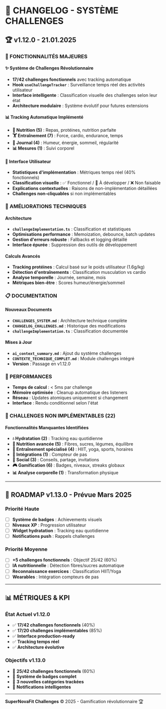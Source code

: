 # 📝 CHANGELOG - SYSTÈME CHALLENGES

## 🏆 **v1.12.0** - 21.01.2025

### **🎯 FONCTIONNALITÉS MAJEURES**

#### **✨ Système de Challenges Révolutionnaire**
- **17/42 challenges fonctionnels** avec tracking automatique
- **Hook `useChallengeTracker`** : Surveillance temps réel des activités utilisateur
- **Interface intelligente** : Classification visuelle des challenges selon leur état
- **Architecture modulaire** : Système évolutif pour futures extensions

#### **📊 Tracking Automatique Implémenté**
- **🥗 Nutrition (5)** : Repas, protéines, nutrition parfaite
- **🏋️ Entraînement (7)** : Force, cardio, endurance, temps
- **📔 Journal (4)** : Humeur, énergie, sommeil, régularité
- **📊 Mesures (1)** : Suivi corporel

#### **🎨 Interface Utilisateur**
- **Statistiques d'implémentation** : Métriques temps réel (40% fonctionnels)
- **Classification visuelle** : ✅ Fonctionnel / 🔧 À développer / ❌ Non faisable
- **Explications contextuelles** : Raisons de non-implémentation détaillées
- **Challenges non-cliquables** si non implémentables

### **🔧 AMÉLIORATIONS TECHNIQUES**

#### **Architecture**
- **`challengeImplementation.ts`** : Classification et statistiques
- **Optimisations performance** : Memoization, debounce, batch updates
- **Gestion d'erreurs robuste** : Fallbacks et logging détaillé
- **Interface épurée** : Suppression des outils de développement

#### **Calculs Avancés**
- **Tracking protéines** : Calcul basé sur le poids utilisateur (1.6g/kg)
- **Détection d'entraînements** : Classification musculation vs cardio
- **Analyse temporelle** : Journée, semaine, mois
- **Métriques bien-être** : Scores humeur/énergie/sommeil

### **📋 DOCUMENTATION**

#### **Nouveaux Documents**
- **`CHALLENGES_SYSTEM.md`** : Architecture technique complète
- **`CHANGELOG_CHALLENGES.md`** : Historique des modifications
- **`challengeImplementation.ts`** : Classification documentée

#### **Mises à Jour**
- **`ai_context_summary.md`** : Ajout du système challenges
- **`CONTEXTE_TECHNIQUE_COMPLET.md`** : Module challenges intégré
- **Version** : Passage en v1.12.0

### **🚀 PERFORMANCES**
- **Temps de calcul** : < 5ms par challenge
- **Mémoire optimisée** : Cleanup automatique des listeners
- **Réseau** : Updates atomiques uniquement si changement
- **Interface** : Rendu conditionnel selon l'état

### **🔮 CHALLENGES NON IMPLÉMENTABLES (22)**

#### **Fonctionnalités Manquantes Identifiées**
- **💧 Hydratation (2)** : Tracking eau quotidienne
- **🥗 Nutrition avancée (5)** : Fibres, sucres, légumes, équilibre
- **🏃 Entraînement spécialisé (4)** : HIIT, yoga, sports, horaires
- **📱 Intégrations (1)** : Compteur de pas
- **👥 Social (3)** : Conseils, partage, invitations
- **🎮 Gamification (6)** : Badges, niveaux, streaks globaux
- **📊 Analyse corporelle (1)** : Transformation physique

---

## 🎯 **ROADMAP v1.13.0** - Prévue Mars 2025

### **Priorité Haute**
- [ ] **Système de badges** : Achievements visuels
- [ ] **Niveaux XP** : Progression utilisateur
- [ ] **Widget hydratation** : Tracking eau quotidienne
- [ ] **Notifications push** : Rappels challenges

### **Priorité Moyenne**
- [ ] **+5 challenges fonctionnels** : Objectif 25/42 (60%)
- [ ] **IA nutritionnelle** : Détection fibres/sucres automatique
- [ ] **Reconnaissance exercices** : Classification HIIT/Yoga
- [ ] **Wearables** : Intégration compteurs de pas

---

## 📊 **MÉTRIQUES & KPI**

### **État Actuel v1.12.0**
- ✅ **17/42 challenges fonctionnels** (40%)
- ✅ **17/20 challenges implémentables** (85%)
- ✅ **Interface production-ready**
- ✅ **Tracking temps réel**
- ✅ **Architecture évolutive**

### **Objectifs v1.13.0**
- 🎯 **25/42 challenges fonctionnels** (60%)
- 🎯 **Système de badges complet**
- 🎯 **3 nouvelles catégories trackées**
- 🎯 **Notifications intelligentes**

---

**SuperNovaFit Challenges** © 2025 - Gamification révolutionnaire 🏆
